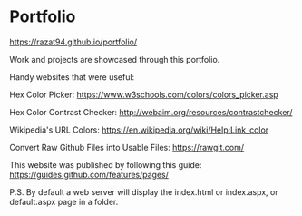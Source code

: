 # Portfolio
https://razat94.github.io/portfolio/

Work and projects are showcased through this portfolio.

Handy websites that were useful:

Hex Color Picker: https://www.w3schools.com/colors/colors_picker.asp

Hex Color Contrast Checker: http://webaim.org/resources/contrastchecker/

Wikipedia's URL Colors: https://en.wikipedia.org/wiki/Help:Link_color

Convert Raw Github Files into Usable Files: https://rawgit.com/

This website was published by following this guide: https://guides.github.com/features/pages/

P.S. By default a web server will display the index.html or index.aspx, or default.aspx page in a folder.
